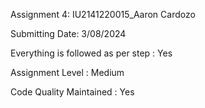 Assignment 4: IU2141220015_Aaron Cardozo

Submitting Date: 3/08/2024

Everything is followed as per step : Yes

Assignment Level : Medium

Code Quality Maintained : Yes
